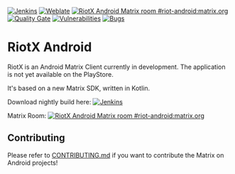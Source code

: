 [![Jenkins](https://img.shields.io/jenkins/s/https/matrix.org/jenkins/view/MatrixView/job/RiotXAndroidDevelop.svg)](https://matrix.org/jenkins/view/MatrixView/job/RiotXAndroidDevelop/)
[![Weblate](https://translate.riot.im/widgets/riot-android/-/svg-badge.svg)](https://translate.riot.im/engage/riot-android/?utm_source=widget)
[![RiotX Android Matrix room #riot-android:matrix.org](https://img.shields.io/matrix/riotx:matrix.org.svg?label=%23RiotX:matrix.org&logo=matrix&server_fqdn=matrix.org)](https://matrix.to/#/#riotx:matrix.org)
[![Quality Gate](https://sonarcloud.io/api/project_badges/measure?project=vector.android.riotx&metric=alert_status)](https://sonarcloud.io/dashboard?id=vector.android.riotx)
[![Vulnerabilities](https://sonarcloud.io/api/project_badges/measure?project=vector.android.riotx&metric=vulnerabilities)](https://sonarcloud.io/dashboard?id=vector.android.riotx)
[![Bugs](https://sonarcloud.io/api/project_badges/measure?project=vector.android.riotx&metric=bugs)](https://sonarcloud.io/dashboard?id=vector.android.riotx)

# RiotX Android

RiotX is an Android Matrix Client currently in development. The application is not yet available on the PlayStore. 

It's based on a new Matrix SDK, written in Kotlin.

Download nightly build here: [![Jenkins](https://img.shields.io/jenkins/s/https/matrix.org/jenkins/view/MatrixView/job/RiotXAndroidDevelop.svg)](https://matrix.org/jenkins/view/MatrixView/job/RiotXAndroidDevelop/)

Matrix Room: [![RiotX Android Matrix room #riot-android:matrix.org](https://img.shields.io/matrix/riotx:matrix.org.svg?label=%23RiotX:matrix.org&logo=matrix&server_fqdn=matrix.org)](https://matrix.to/#/#riotx:matrix.org)

## Contributing

Please refer to [CONTRIBUTING.md](https://github.com/vector-im/riotX-android/blob/develop/CONTRIBUTING.md) if you want to contribute the Matrix on Android projects!

